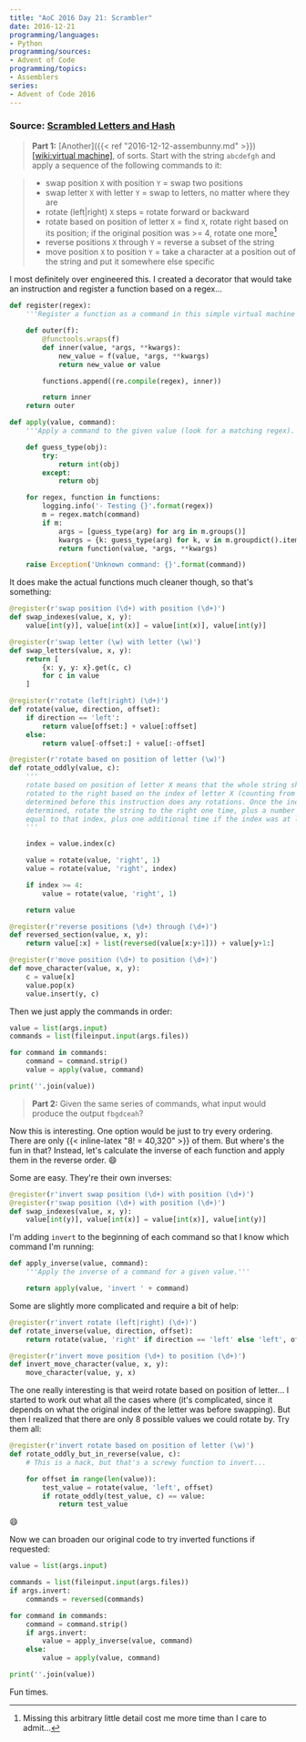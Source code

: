 ```yaml
---
title: "AoC 2016 Day 21: Scrambler"
date: 2016-12-21
programming/languages:
- Python
programming/sources:
- Advent of Code
programming/topics:
- Assemblers
series:
- Advent of Code 2016
---
```

### Source: [Scrambled Letters and Hash](http://adventofcode.com/2016/day/21)

> **Part 1:** [Another]({{< ref "2016-12-12-assembunny.md" >}}) [[wiki:virtual machine]](), of sorts. Start with the string `abcdefgh` and apply a sequence of the following commands to it:

> - swap position `X` with position `Y` = swap two positions
> - swap letter `X` with letter `Y` = swap to letters, no matter where they are
> - rotate (left|right) `X` steps = rotate forward or backward
> - rotate based on position of letter `X` = find `X`, rotate right based on its position; if the original position was >= 4, rotate one more[^arbitrary]
> - reverse positions `X` through `Y` = reverse a subset of the string
> - move position `X` to position `Y` = take a character at a position out of the string and put it somewhere else specific

<!--more-->

I most definitely over engineered this. I created a decorator that would take an instruction and register a function based on a regex...

```python
def register(regex):
    '''Register a function as a command in this simple virtual machine we are building.'''

    def outer(f):
        @functools.wraps(f)
        def inner(value, *args, **kwargs):
            new_value = f(value, *args, **kwargs)
            return new_value or value

        functions.append((re.compile(regex), inner))

        return inner
    return outer

def apply(value, command):
    '''Apply a command to the given value (look for a matching regex).'''

    def guess_type(obj):
        try:
            return int(obj)
        except:
            return obj

    for regex, function in functions:
        logging.info('- Testing {}'.format(regex))
        m = regex.match(command)
        if m:
            args = [guess_type(arg) for arg in m.groups()]
            kwargs = {k: guess_type(arg) for k, v in m.groupdict().items()}
            return function(value, *args, **kwargs)

    raise Exception('Unknown command: {}'.format(command))
```

It does make the actual functions much cleaner though, so that's something:

```python
@register(r'swap position (\d+) with position (\d+)')
def swap_indexes(value, x, y):
    value[int(y)], value[int(x)] = value[int(x)], value[int(y)]

@register(r'swap letter (\w) with letter (\w)')
def swap_letters(value, x, y):
    return [
        {x: y, y: x}.get(c, c)
        for c in value
    ]

@register(r'rotate (left|right) (\d+)')
def rotate(value, direction, offset):
    if direction == 'left':
        return value[offset:] + value[:offset]
    else:
        return value[-offset:] + value[:-offset]

@register(r'rotate based on position of letter (\w)')
def rotate_oddly(value, c):
    '''
    rotate based on position of letter X means that the whole string should be
    rotated to the right based on the index of letter X (counting from 0) as
    determined before this instruction does any rotations. Once the index is
    determined, rotate the string to the right one time, plus a number of times
    equal to that index, plus one additional time if the index was at least 4.
    '''

    index = value.index(c)

    value = rotate(value, 'right', 1)
    value = rotate(value, 'right', index)

    if index >= 4:
        value = rotate(value, 'right', 1)

    return value

@register(r'reverse positions (\d+) through (\d+)')
def reversed_section(value, x, y):
    return value[:x] + list(reversed(value[x:y+1])) + value[y+1:]

@register(r'move position (\d+) to position (\d+)')
def move_character(value, x, y):
    c = value[x]
    value.pop(x)
    value.insert(y, c)
```

Then we just apply the commands in order:

```python
value = list(args.input)
commands = list(fileinput.input(args.files))

for command in commands:
    command = command.strip()
    value = apply(value, command)

print(''.join(value))
```

> **Part 2:** Given the same series of commands, what input would produce the output `fbgdceah`?

Now this is interesting. One option would be just to try every ordering. There are only {{< inline-latex "8! = 40,320" >}} of them. But where's the fun in that? Instead, let's calculate the inverse of each function and apply them in the reverse order. :smile:

Some are easy. They're their own inverses:

```python
@register(r'invert swap position (\d+) with position (\d+)')
@register(r'swap position (\d+) with position (\d+)')
def swap_indexes(value, x, y):
    value[int(y)], value[int(x)] = value[int(x)], value[int(y)]
```

I'm adding `invert` to the beginning of each command so that I know which command I'm running:

```python
def apply_inverse(value, command):
    '''Apply the inverse of a command for a given value.'''

    return apply(value, 'invert ' + command)
```

Some are slightly more complicated and require a bit of help:

```python
@register(r'invert rotate (left|right) (\d+)')
def rotate_inverse(value, direction, offset):
    return rotate(value, 'right' if direction == 'left' else 'left', offset)

@register(r'invert move position (\d+) to position (\d+)')
def invert_move_character(value, x, y):
    move_character(value, y, x)
```

The one really interesting is that weird rotate based on position of letter... I started to work out what all the cases where (it's complicated, since it depends on what the original index of the letter was before swapping). But then I realized that there are only 8 possible values we could rotate by. Try them all:

```python
@register(r'invert rotate based on position of letter (\w)')
def rotate_oddly_but_in_reverse(value, c):
    # This is a hack, but that's a screwy function to invert...

    for offset in range(len(value)):
        test_value = rotate(value, 'left', offset)
        if rotate_oddly(test_value, c) == value:
            return test_value
```

:smile:

Now we can broaden our original code to try inverted functions if requested:

```python
value = list(args.input)

commands = list(fileinput.input(args.files))
if args.invert:
    commands = reversed(commands)

for command in commands:
    command = command.strip()
    if args.invert:
        value = apply_inverse(value, command)
    else:
        value = apply(value, command)

print(''.join(value))
```

Fun times.

[^arbitrary]: Missing this arbitrary little detail cost me more time than I care to admit...
